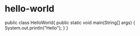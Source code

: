 # hello-world
public class HelloWorld{
public static void main(String[] args)
{
System.out.println("Hello");
}
}
